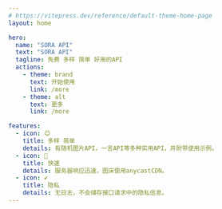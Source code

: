 ```yaml
---
# https://vitepress.dev/reference/default-theme-home-page
layout: home

hero:
  name: "SORA API"
  text: "SORA API"
  tagline: 免费 多样 简单 好用的API
  actions:
    - theme: brand
      text: 开始使用
      link: /more
    - theme: alt
      text: 更多
      link: /more

features:
  - icon: 😊
    title: 多样 简单
    details: 有随机图片API，一言API等多种实用API，并附带使用示例。
  - icon: 🍃
    title: 快速
    details: 服务器响应迅速，图床使用anycastCDN。
  - icon: ✔️
    title: 隐私
    details: 无日志，不会储存接口请求中的隐私信息。
---
```


